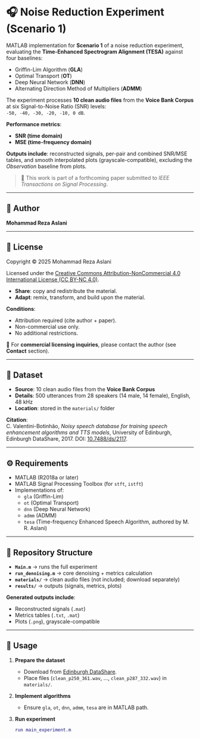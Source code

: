 # 🎧 Noise Reduction Experiment (Scenario 1)

MATLAB implementation for **Scenario 1** of a noise reduction experiment, evaluating the **Time-Enhanced Spectrogram Alignment (TESA)** against four baselines:  
- Griffin-Lim Algorithm (**GLA**)  
- Optimal Transport (**OT**)  
- Deep Neural Network (**DNN**)  
- Alternating Direction Method of Multipliers (**ADMM**)  

The experiment processes **10 clean audio files** from the **Voice Bank Corpus** at six Signal-to-Noise Ratio (SNR) levels:  
`-50, -40, -30, -20, -10, 0 dB`.  

**Performance metrics**:  
- **SNR (time domain)**  
- **MSE (time-frequency domain)**  

**Outputs include**: reconstructed signals, per-pair and combined SNR/MSE tables, and smooth interpolated plots (grayscale-compatible), excluding the *Observation* baseline from plots.

> 📝 This work is part of a forthcoming paper submitted to *IEEE Transactions on Signal Processing*.

---

## 👤 Author
**Mohammad Reza Aslani**

---

## 📜 License
Copyright © 2025 Mohammad Reza Aslani  

Licensed under the [Creative Commons Attribution-NonCommercial 4.0 International License (CC BY-NC 4.0)](https://creativecommons.org/licenses/by-nc/4.0/).

- **Share**: copy and redistribute the material.  
- **Adapt**: remix, transform, and build upon the material.  

**Conditions**:  
- Attribution required (cite author + paper).  
- Non-commercial use only.  
- No additional restrictions.  

💼 For **commercial licensing inquiries**, please contact the author (see **Contact** section).

---

## 📂 Dataset
- **Source**: 10 clean audio files from the **Voice Bank Corpus**  
- **Details**: 500 utterances from 28 speakers (14 male, 14 female), English, 48 kHz  
- **Location**: stored in the `materials/` folder  

**Citation**:  
C. Valentini-Botinhão, *Noisy speech database for training speech enhancement algorithms and TTS models*, University of Edinburgh, Edinburgh DataShare, 2017. DOI: [10.7488/ds/2117](https://doi.org/10.7488/ds/2117).

---

## ⚙️ Requirements
- MATLAB (R2018a or later)  
- MATLAB Signal Processing Toolbox (for `stft`, `istft`)  
- Implementations of:
  - `gla` (Griffin-Lim)  
  - `ot` (Optimal Transport)  
  - `dnn` (Deep Neural Network)  
  - `admm` (ADMM)  
  - `tesa` (Time-frequency Enhanced Speech Algorithm, authored by M. R. Aslani)  

---

## 📁 Repository Structure
- **`Main.m`** → runs the full experiment  
- **`run_denoising.m`** → core denoising + metrics calculation  
- **`materials/`** → clean audio files (not included; download separately)  
- **`results/`** → outputs (signals, metrics, plots)  

**Generated outputs include**:  
- Reconstructed signals (`.mat`)  
- Metrics tables (`.txt`, `.mat`)  
- Plots (`.png`), grayscale-compatible

---

## 🚀 Usage
1. **Prepare the dataset**  
   - Download from [Edinburgh DataShare](https://doi.org/10.7488/ds/2117).  
   - Place files (`clean_p250_361.wav`, …, `clean_p287_332.wav`) in `materials/`.  

2. **Implement algorithms**  
   - Ensure `gla`, `ot`, `dnn`, `admm`, `tesa` are in MATLAB path.  

3. **Run experiment**  
   ```matlab
   run main_experiment.m
